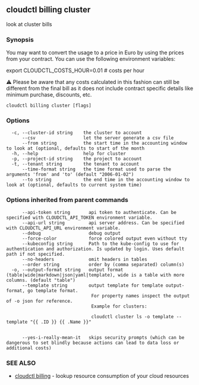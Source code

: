 ## cloudctl billing cluster

look at cluster bills

### Synopsis


You may want to convert the usage to a price in Euro by using the prices from your contract. You can use the following environment variables:

export CLOUDCTL_COSTS_HOUR=0.01        # costs per hour

⚠ Please be aware that any costs calculated in this fashion can still be different from the final bill as it does not include contract specific details like minimum purchase, discounts, etc.


```
cloudctl billing cluster [flags]
```

### Options

```
  -c, --cluster-id string    the cluster to account
      --csv                  let the server generate a csv file
      --from string          the start time in the accounting window to look at (optional, defaults to start of the month
  -h, --help                 help for cluster
  -p, --project-id string    the project to account
  -t, --tenant string        the tenant to account
      --time-format string   the time format used to parse the arguments 'from' and 'to' (default "2006-01-02")
      --to string            the end time in the accounting window to look at (optional, defaults to current system time)
```

### Options inherited from parent commands

```
      --api-token string       api token to authenticate. Can be specified with CLOUDCTL_API_TOKEN environment variable.
      --api-url string         api server address. Can be specified with CLOUDCTL_API_URL environment variable.
      --debug                  debug output
      --force-color            force colored output even without tty
      --kubeconfig string      Path to the kube-config to use for authentication and authorization. Is updated by login. Uses default path if not specified.
      --no-headers             omit headers in tables
      --order string           order by (comma separated) column(s)
  -o, --output-format string   output format (table|wide|markdown|json|yaml|template), wide is a table with more columns. (default "table")
      --template string        output template for template output-format, go template format.
                               	For property names inspect the output of -o json for reference.
                               	Example for clusters:
                               
                               	cloudctl cluster ls -o template --template "{{ .ID }} {{ .Name }}"
                               
                               	
      --yes-i-really-mean-it   skips security prompts (which can be dangerous to set blindly because actions can lead to data loss or additional costs)
```

### SEE ALSO

* [cloudctl billing](cloudctl_billing.md)	 - lookup resource consumption of your cloud resources

